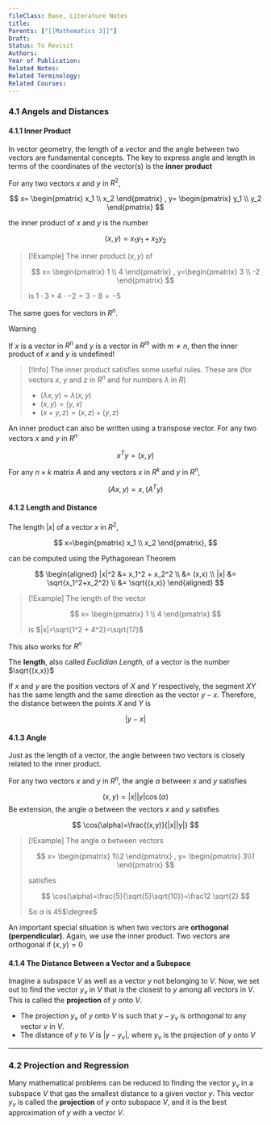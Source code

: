 ```yaml
---
fileClass: Base, Literature Notes
title: 
Parents: ["[[Mathematics 3]]"]
Draft: 
Status: To Revisit
Authors: 
Year of Publication: 
Related Notes: 
Related Terminology: 
Related Courses: 
---
```

### 4.1 Angels and Distances
#### 4.1.1 Inner Product
In vector geometry, the length of a vector and the angle between two vectors are fundamental concepts. The key to express angle and length in terms of the coordinates of the vector(s) is the **inner product**

For any two vectors $x$ and $y$ in $R^2$,

$$
x=
\begin{pmatrix}
x_1 \\ x_2
\end{pmatrix}
, y=
\begin{pmatrix}
y_1 \\ y_2
\end{pmatrix}
$$

the inner product of $x$ and $y$ is the number

$$
(x,y)=x_1y_1+x_2y_2
$$

>[!Example]
>The inner product $(x,y)$ of
>
>$$
>x=
>\begin{pmatrix}
>1 \\ 4
>\end{pmatrix}
>, y=\begin{pmatrix}
>3 \\ -2
>\end{pmatrix}
>$$
>
>is $1\cdot 3 + 4 \cdot -2 = 3-8=-5$

The same goes for vectors in $R^n$. 

>[!Warning]
>If $x$ is a vector in $R^n$ and $y$ is a vector in $R^m$ with $m \neq n$, then the inner product of $x$ and $y$ is undefined!

>[!Info]
>The inner product satisfies some useful rules. These are (for vectors $x$, $y$ and $z$ in $R^n$ and for numbers $\lambda$ in $R$)
>- $(\lambda x,y)=\lambda (x,y)$
>- $(x,y)=(y,x)$
>- $(x+y,z)=(x,z)+(y,z)$

An inner product can also be written using a transpose vector. For any two vectors $x$ and $y$ in $R^n$ 

$$
x^Ty=(x,y)
$$

For any $n \times k$ matrix $A$ and any vectors $x$ in $R^k$ and $y$ in $R^n$,

$$
(Ax, y) = x, (A^Ty)
$$

#### 4.1.2 Length and Distance
The length $|x|$ of a vector $x$ in $R^2$,

$$
x=\begin{pmatrix}
x_1 \\ x_2
\end{pmatrix},
$$

can be computed using the Pythagorean Theorem

$$
\begin{aligned}
|x|^2 &= x_1^2 + x_2^2 \\
&= (x,x) \\
|x| &= \sqrt{x_1^2+x_2^2} \\
&= \sqrt{(x,x)}
\end{aligned}
$$

>[!Example]
>The length of the vector 
>
>$$
>x=
>\begin{pmatrix}
>1 \\ 4
>\end{pmatrix}
>$$
>
>is $|x|=\sqrt{1^2 + 4^2}=\sqrt{17}$

This also works for $R^n$

The **length**, also called *Euclidian Length*, of a vector is the number $\sqrt{(x,x)}$

If $x$ and $y$ are the position vectors of $X$ and $Y$ respectively, the segment $XY$ has the same length and the same direction as the vector $y-x$. Therefore, the distance between the points $X$ and $Y$ is

$$
|y-x|
$$

#### 4.1.3 Angle
Just as the length of a vector, the angle between two vectors is closely related to the inner product. 

For any two vectors $x$ and $y$ in $R^n$, the angle $\alpha$ between $x$ and $y$ satisfies

$$
(x,y)=|x||y|\cos(\alpha)
$$
Be extension, the angle $\alpha$ between the vectors $x$ and $y$ satisfies

$$
\cos(\alpha)=\frac{(x,y)}{|x||y|}
$$

>[!Example]
>The angle $\alpha$ between vectors
>
>$$
>x=
>\begin{pmatrix}
>1\\2
>\end{pmatrix}
>, y=
>\begin{pmatrix}
>3\\1
>\end{pmatrix}
>$$
>
>satisfies
>
>$$
>\cos(\alpha)=\frac{5}{\sqrt{5}\sqrt{10}}=\frac12 \sqrt{2}
>$$
>
>So $\alpha$ is 45$\degree$

An important special situation is when two vectors are **orthogonal (perpendicular)**. Again, we use the inner product. Two vectors are orthogonal if $(x,y)=0$

#### 4.1.4 The Distance Between a Vector and a Subspace
Imagine a subspace $V$ as well as a vector $y$ not belonging to $V$. Now, we set out to find the vector $y_v$ in $V$ that is the closest to $y$ among all vectors in $V$. This is called the **projection** of $y$ onto $V$.
- The projection $y_v$ of $y$ onto $V$ is such that $y-y_v$ is orthogonal to any vector $v$ in $V$. 
- The distance of $y$ to $V$ is $|y-y_v|$, where $y_v$ is the projection of $y$ onto $V$

---
### 4.2 Projection and Regression
Many mathematical problems can be reduced to finding the vector $y_v$ in a subspace $V$ that gas the smallest distance to a given vector $y$. This vector $y_v$ is called the **projection** of $y$ onto subspace $V$, and it is the best approximation of $y$ with a vector $V$. 
